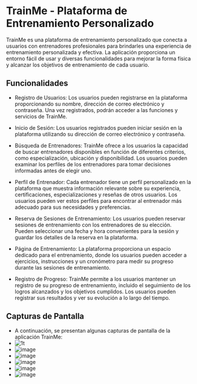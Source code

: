 # TrainMe - Plataforma de Entrenamiento Personalizado

TrainMe es una plataforma de entrenamiento personalizado que conecta a usuarios con entrenadores profesionales para brindarles una experiencia de entrenamiento personalizada y efectiva. La aplicación proporciona un entorno fácil de usar y diversas funcionalidades para mejorar la forma física y alcanzar los objetivos de entrenamiento de cada usuario.

## Funcionalidades

- Registro de Usuarios: Los usuarios pueden registrarse en la plataforma proporcionando su nombre, dirección de correo electrónico y contraseña. Una vez registrados, podrán acceder a las funciones y servicios de TrainMe.

- Inicio de Sesión: Los usuarios registrados pueden iniciar sesión en la plataforma utilizando su dirección de correo electrónico y contraseña.

- Búsqueda de Entrenadores: TrainMe ofrece a los usuarios la capacidad de buscar entrenadores disponibles en función de diferentes criterios, como especialización, ubicación y disponibilidad. Los usuarios pueden examinar los perfiles de los entrenadores para tomar decisiones informadas antes de elegir uno.

- Perfil de Entrenador: Cada entrenador tiene un perfil personalizado en la plataforma que muestra información relevante sobre su experiencia, certificaciones, especializaciones y reseñas de otros usuarios. Los usuarios pueden ver estos perfiles para encontrar al entrenador más adecuado para sus necesidades y preferencias.

- Reserva de Sesiones de Entrenamiento: Los usuarios pueden reservar sesiones de entrenamiento con los entrenadores de su elección. Pueden seleccionar una fecha y hora convenientes para la sesión y guardar los detalles de la reserva en la plataforma.

- Página de Entrenamiento: La plataforma proporciona un espacio dedicado para el entrenamiento, donde los usuarios pueden acceder a ejercicios, instrucciones y un cronómetro para medir su progreso durante las sesiones de entrenamiento.

- Registro de Progreso: TrainMe permite a los usuarios mantener un registro de su progreso de entrenamiento, incluido el seguimiento de los logros alcanzados y los objetivos cumplidos. Los usuarios pueden registrar sus resultados y ver su evolución a lo largo del tiempo.

## Capturas de Pantalla
- A continuación, se presentan algunas capturas de pantalla de la aplicación TrainMe:
- ![1t](https://github.com/MarioMelendezPichoneau/TrainMe/assets/71912620/9782324a-ba12-499b-aa52-f97d9e12aca5)
- ![image](https://github.com/MarioMelendezPichoneau/TrainMe/assets/71912620/24a28694-d6b4-4c01-b58a-cc1eaccea4fc)
- ![image](https://github.com/MarioMelendezPichoneau/TrainMe/assets/71912620/5a66dec1-9a8a-4224-9faf-a693d3aa2ef1)
- ![image](https://github.com/MarioMelendezPichoneau/TrainMe/assets/71912620/c00b9429-31f0-4089-b934-1d06302912f9)
- ![image](https://github.com/MarioMelendezPichoneau/TrainMe/assets/71912620/c8ef381e-e1ee-4db6-aad4-e2ac34bb2d8a)
- ![image](https://github.com/MarioMelendezPichoneau/TrainMe/assets/71912620/817fe7a7-8282-462a-a27c-b617f76460fa)



